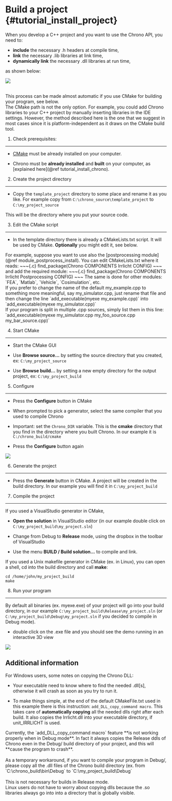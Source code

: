 Build a project             {#tutorial_install_project}
==========================


When you develop a C++ project and you want to use the Chrono API,
you need to:
- **include** the necessary .h headers at compile time,
- **link** the necessary .lib libraries at link time,
- **dynamically link** the necessary .dll libraries at run time, 

as shown below: <br>

![](Pic_build.png)

<br>
This process can be made almost automatic if you use CMake for building your program, see below.

<div class="ce-info">
The CMake path is not the only option. For example, you could add Chrono libraries
to your C++ project by manually inserting libraries in the IDE settings. However,
the method described here is the one that we suggest in most cases since it is platform-independent as it draws on the CMake
build tool.
</div>



1) Check prerequisites:
-------------------------------------------------------------------

-   [CMake](http://www.cmake.org) must be already installed on
    your computer.
	
-   Chrono must be **already installed** and **built** 
    on your computer, as [explained here](@ref tutorial_install_chrono).

	
2) Create the project directory
-------------------------------------------------------------------

-   Copy the `template_project` directory to some place and rename it as you like.
    For example copy from `C:\chrono_source\template_project` to `C:\my_project_source`

This will be the directory where you put your source code.


3) Edit the CMake script
------------------------------------------------------------

- In the template directory there is already a CMakeLists.txt script. It will be used by CMake.
  **Optionally** you might edit it, see below.

<div class="ce-info">
For example, suppose you want to use also the [postprocessing module](@ref module_postprocess_install).
You can edit CMakeLists.txt where it reads:
~~~{.c}
find_package(Chrono
             COMPONENTS Irrlicht
             CONFIG)
~~~
and add the required module:
~~~{.c}
find_package(Chrono
             COMPONENTS Irrlicht Postprocessing
             CONFIG)
~~~
The same is done for other modules: `FEA`, `Matlab`, `Vehicle`, `Cosimulation`, etc.
</div>

<div class="ce-info">
If you prefer to change the name of the default my_example.cpp to 
something more meaningful, say my_simulator.cpp, just rename that file and then change the line
 `add_executable(myexe my_example.cpp)` 
 into 
 `add_executable(myexe my_simulator.cpp)`
</div>

<div class="ce-info">
If your program is split in multiple .cpp sources, simply list them in this line:
 `add_executable(myexe my_simulator.cpp  my_foo_source.cpp  my_bar_source.cpp)` 
</div>


4) Start CMake 
--------------------------------------------------

-   Start the CMake GUI

-   Use **Browse source...** by setting the source directory that you
    created, ex: `C:\my_project_source`
	
-   Use **Browse build...** by setting a new empty directory for the
    output project, ex: `C:\my_project_build`

	
5) Configure
------------------------------------------------

- Press the **Configure** button in CMake

- When prompted to pick a generator, select the same 
  compiler that you used to compile Chrono

- Important: set the `Chrono_DIR` variable. This is the **cmake** directory that 
  you find in the directory where you built Chrono. In our example it is `C:/chrono_build/cmake`

- Press the **Configure** button again

![](Install_my_project_1.gif)


6) Generate the project
-----------------------------------------------------------

- Press the **Generate** button in CMake. A project will be created in
  the build directory. In our example you will find it in `C:\my_project_build`


7) Compile the project
----------------------------------------------------------

If you used a VisualStudio generator in CMake, 

-   **Open the solution** in VisualStudio editor (in our example double
    click on `C:\my_project_build\my_project.sln`)

-   Change from Debug to **Release** mode, using the dropbox in the 
    toolbar of VisualStudio
	
-   Use the menu **BUILD / Build solution...** to compile and link.

If you used a Unix makefile generator in CMake (ex. in Linux), you can
open a shell, cd into the build directory and call **make**: 
~~~{.c}
cd /home/john/my_project_build
make
~~~ 


8) Run your program
-------------------------------------------------------

By default all binaries (ex. myexe.exe) of your project will go into
your build directory, in our example `C:\my_project_build\Release\my_project.sln` 
(or `C:\my_project_build\Debug\my_project.sln` if you decided to compile in Debug mode).

- double click on the .exe file and you should see the demo running in an interactive 3D view

![](Install_my_project_2.jpg)

Additional information
----------------------

For Windows users, some notes on copying the Chrono DLL:

- Your executable need to know where to find the needed .dll[s], 
otherwise it will crash as soon as you try to run it.

- To make things simple, at the end of the default CMakeFile.txt used in this example 
there is this instruction: `add_DLL_copy_command macro`. This takes care of **automatically copying** all the needed dlls right after each build. 
It also copies the Irrlicht.dll into your executable directory, if unit_IRRLICHT is used. 
  
<div class="ce-danger">
Currently, the `add_DLL_copy_command macro` feature **is not working properly when in Debug mode**. 
In fact it always copies the Release ddls of Chrono even in the Debug/ build directory of your project, 
and this will **cause the program to crash**. 
<br><br>
As a temporary workaround, if you want to compile your program in Debug/, please copy all the .dll files of
the Chrono build directory (ex. from  `C:\chrono_build\bin\Debug` to `C:\my_project_build\Debug`
<br><br>
This is not necessary for builds in Release mode.
</div>


<div class="ce-info">
Linux users do not have to worry about copying dlls because the .so libraries always go into into a directory that is globally visible.
</div>

